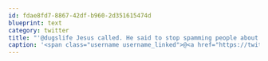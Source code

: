 ```yaml
---
id: fdae8fd7-8867-42df-b960-2d351615474d
blueprint: text
category: twitter
title: "'@dugslife Jesus called. He said to stop spamming people about your iPhone for sale."
caption: '<span class="username username_linked">@<a href="https://twitter.com/dugslife" title="Douglas Wilson">dugslife</a></span> Jesus called. He said to stop spamming people about your iPhone for sale.'
---
```

